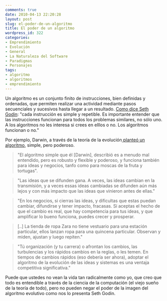 ```yaml
---
comments: true
date: 2010-04-13 22:20:28
layout: post
slug: el-poder-de-un-algoritmo
title: El poder de un algoritmo
wordpress_id: 322
categories:
- Emprendimiento
- Evolución
- General
- La Naturaleza del Software
- Paradigmas
- Personajes
tags:
- algoritmo
- algoritmos
- emprendimiento
---
```


Un algoritmo es un conjunto finito de instrucciones, bien definidas y ordenadas, que permiten realizar una actividad mediante pasos secuenciales y sucesivos hasta llegar a un resultado. [Como dice Seth Godin](http://sethgodin.typepad.com/seths_blog/2009/02/the-power-of-an-algorithm.html): "cada instrucción es simple y repetible. Es importante entender que las instrucciones funcionan para todos los problemas similares, no sólo uno. A los algoritmos no les interesa si crees en elllos o no. Los algoritmos funcionan o no."

  


Por ejemplo, Darwin, a través de la teoría de la evolución[ planteó un algoritmo](http://www.edge.org/documents/ThirdCulture/zb-Pt.4Intro.html), simple, pero poderoso.

  


> "El algoritmo simple que él [Darwin], describió es a menudo mal entendido, pero es robusto y flexible y poderoso, y funciona también para ideas y negocios, tanfo como para moscas de la fruta y tortugas".
> 
>   

> 
> "Las ideas que se difunden gana. A veces, las ideas cambian en la transmisión, y  a veces essas ideas cambiadas se difunden aún más lejos y con más impacto que las ideas que vinieron antes de ellas."
> 
>   


> "En los negocios, si cierras las ideas, y dificultas que estas puedan cambiar, difundirse y tener impacto, fracasas. Si aceptas el hecho de que el cambio es real, que hay competencia para tus ideas, y que amplificar lo bueno funciona, puedes crecer y prosperar.

>   

> 
> [..] La tienda de ropa Zara no tiene vestuario para una estación particular, ellos lanzan ropa para una quincena particular. Observan y miden, ajustan y luego repiten."
> 
>   

> 
> "Tú organización (y tu carrera) o afrontan los cambios, las turbulencias y los rápidos cambios en la reglas, o les temen. En tiempos de cambios rápidos (eso debería ser ahora), adoptar el algoritmo de la evolución de las ideas y sistemas es una ventaja competitiva significativa."

  


Puede que ustedes no vean la vida tan radicalmente como yo, que creo que todo es entendible a través de la ciencia de la computación (el viejo sueño de la teoría de todo), pero no pueden negar el poder de la imagen del algoritmo evolutivo como nos lo presenta Seth Godin.

>   




